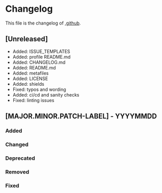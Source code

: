 <!--
reference: https://keepachangelog.com
-->

# Changelog

This file is the changelog of
[.github](https://github.com/whiletruedoio/.github).

## [Unreleased]

- Added: ISSUE_TEMPLATES
- Added: profile README.md
- Added: CHANGELOG.md
- Added: README.md
- Added: metafiles
- Added: LICENSE
- Added: shields
- Fixed: typos and wording
- Added: ci/cd and sanity checks
- Fixed: linting issues

## [MAJOR.MINOR.PATCH-LABEL] - YYYYMMDD

<!--
Describe the purpose of this release.
Each of the below sections should contain the links to the fixed issues.
-->

### Added

<!--
Section for new Features and Additions.
Most likely a MINOR or MAJOR update.
-->

### Changed

<!--
Changed Behavior in API or Application.
Most likely a MAJOR update.
-->

### Deprecated

<!--
Deprecation, which will be removed in a future release.
The future release must be mentioned.
-->

### Removed

<!--
Removals or Deletions, which were deprecated beforehand.
Most likely a Minor or Major update.
-->

### Fixed

<!--
Bugfixes or other minor fixes.
Most likely a patch.
-->

